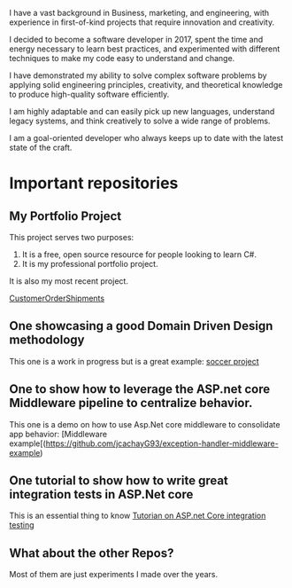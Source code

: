 I have a vast background in Business, marketing, and engineering, with experience in first-of-kind projects that require innovation and creativity.

I decided to become a software developer in 2017, spent the time and energy necessary to learn best practices, and experimented with different techniques to make my code easy to understand and change.

I have demonstrated my ability to solve complex software problems by applying solid engineering principles, creativity, and theoretical knowledge to produce high-quality software efficiently.

I am highly adaptable and can easily pick up new languages, understand legacy systems, and think creatively to solve a wide range of problems.


I am a goal-oriented developer who always keeps up to date with the latest state of the craft.


# Important repositories
## My Portfolio Project
This project serves two purposes: 
1. It is a free, open source resource for people looking to learn C#.
2. It is my professional portfolio project.

It is also my most recent project.

[CustomerOrderShipments](https://github.com/jcachayG93/customer-orders-shipments_net8api)
## One showcasing a good Domain Driven Design methodology
This one is a work in progress but is a great example: [soccer project](https://github.com/jcachayG93/soccer-time)

## One to show how to leverage the ASP.net core Middleware pipeline to centralize behavior.
This one is a demo on how to use Asp.Net core middleware to consolidate app behavior: [Middleware example[(https://github.com/jcachayG93/exception-handler-middleware-example)

## One tutorial to show how to write great integration tests in ASP.Net core
This is an essential thing to know
[Tutorian on ASP.net Core integration testing](https://github.com/jcachayG93/research-asp_integration_tests)

## What about the other Repos?
Most of them are just experiments I made over the years. 
